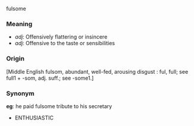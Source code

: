 fulsome
### Meaning
+ _adj_: Offensively flattering or insincere
+ _adj_: Offensive to the taste or sensibilities

### Origin

[Middle English fulsom, abundant, well-fed, arousing disgust : ful, full; see full1 + -som, adj. suff.; see -some1.]

### Synonym

__eg__: he paid fulsome tribute to his secretary

+ ENTHUSIASTIC


